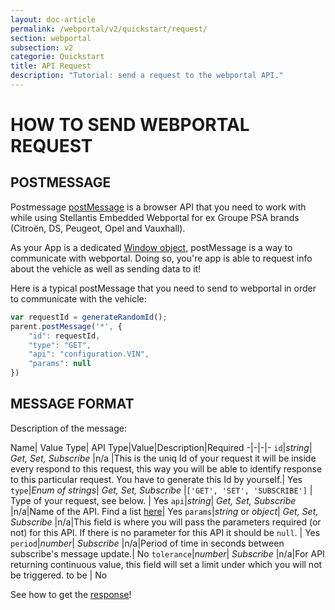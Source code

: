 ```yaml
---
layout: doc-article
permalink: /webportal/v2/quickstart/request/
section: webportal
subsection: v2
categorie: Quickstart
title: API Request
description: "Tutorial: send a request to the webportal API."
---
```


# HOW TO SEND WEBPORTAL REQUEST

## POSTMESSAGE

Postmessage [postMessage](https://developer.mozilla.org/en-US/docs/Web/API/Window/postMessage) is a browser API that you need to work with while using Stellantis Embedded Webportal for ex Groupe PSA brands (Citroën, DS, Peugeot, Opel and Vauxhall).

As your App is a dedicated [Window object](https://developer.mozilla.org/en-US/docs/Web/API/Window), postMessage is a way to communicate with webportal. Doing so, you're app is able to request info about the vehicle as well as sending data to it!

Here is a typical postMessage that you need to send to webportal in order to communicate with the vehicle:

```js
var requestId = generateRandomId();
parent.postMessage('*', {
    "id": requestId,
    "type": "GET",
    "api": "configuration.VIN",
    "params": null
})
```

## MESSAGE FORMAT

Description of the message:

Name| Value Type| API Type|Value|Description|Required
-|-|-|-
`id`|*string*| *Get, Set, Subscribe* |n/a |This is the uniq Id of your request it will be inside every respond to this request, this way you will be able to identify response to this particular request. You have to generate this Id by yourself.| Yes
`type`|*Enum of strings*| *Get, Set, Subscribe* |`['GET', 'SET', 'SUBSCRIBE']` | Type of your request, see below. | Yes
`api`|*string*| *Get, Set, Subscribe* |n/a|Name of the API. Find a list [here]({{site.baseurl}}/webportal/v2/api-reference/list/#article)| Yes
`params`|*string* or *object*| *Get, Set, Subscribe* |n/a|This field is where you will pass the parameters required (or not) for this API. If there is no parameter for this API it should be `null`. | Yes
`period`|*number*| *Subscribe* |n/a|Period of time in seconds between subscribe's message update.| No
`tolerance`|*number*| *Subscribe* |n/a|For API returning continuous value, this field will set a limit under which you will not be triggered. to be | No

See how to get the [response]({{site.baseurl}}/webportal/v2/quickstart/response/#article)!